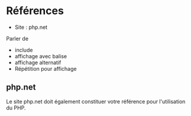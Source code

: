 # Références

- Site : php.net

Parler de
- include
- affichage avec balise
- affichage alternatif
- Répétition pour affichage

## php.net

Le site php.net doit également constituer votre référence pour l'utilisation du PHP.